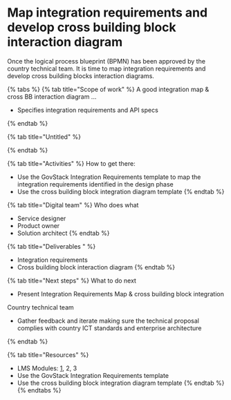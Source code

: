 # Map integration requirements and develop cross building block interaction diagram

Once the logical process blueprint (BPMN) has been approved by the country technical team. It is time to map integration requirements and develop cross building blocks interaction diagrams.

{% tabs %}
{% tab title="Scope of work" %}
A good integration map & cross BB interaction diagram ...

* Specifies integration requirements and API specs&#x20;


{% endtab %}

{% tab title="Untitled" %}

{% endtab %}

{% tab title="Activities" %}
How to get there:

* Use the GovStack Integration Requirements template  to map the integration requirements identified in the design phase&#x20;
* Use the cross building block integration diagram template  &#x20;
{% endtab %}

{% tab title="Digital team" %}
Who does what&#x20;

* Service designer&#x20;
* Product owner &#x20;
* Solution architect &#x20;
{% endtab %}

{% tab title="Deliverables " %}
* Integration requirements &#x20;
* Cross building block interaction diagram &#x20;
{% endtab %}

{% tab title="Next steps" %}
What to do next

* Present Integration Requirements Map &  cross building block integration &#x20;

Country technical team &#x20;

* Gather feedback and iterate making sure the technical proposal complies with country ICT standards and enterprise architecture &#x20;

&#x20;
{% endtab %}

{% tab title="Resources" %}
* LMS Modules: [1](../learning-and-exchange/govstack-learning-management-system/#awareness-building-and-expression-of-interest), 2, 3 &#x20;
* Use the GovStack Integration Requirements template &#x20;
* Use the cross building block integration diagram template &#x20;
{% endtab %}
{% endtabs %}
